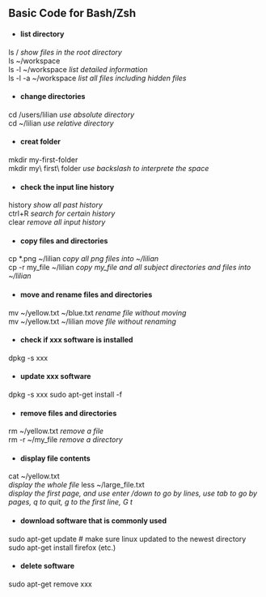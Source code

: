 ## Basic Code for Bash/Zsh

* #### list directory<br>
ls / *show files in the root directory*<br>
ls ~/workspace<br>
ls -l ~/workspace *list detailed 
information*<br>
ls -l -a ~/workspace *list all files including hidden files*<br>
* #### change directories <br>
cd /users/lilian *use absolute directory*<br>
cd ~/lilian *use relative directory*<br>
* #### creat folder<br>
mkdir my-first-folder<br>
mkdir my\ first\ folder *use backslash to interprete the space* <br> 
* #### check the input line history<br>
history *show all past history*<br>
ctrl+R *search for certain history*<br>
clear *remove all input history* <br>
* #### copy files and directories<br>
cp *.png ~/lilian *copy all png files into ~/lilian* <br>
cp -r my_file ~/lilian *copy my_file and all subject directories and files into ~/lilian*  <br>
* #### move and rename files and directories<br>
mv ~/yellow.txt ~/blue.txt *rename file without moving*<br>
mv ~/yellow.txt ~/lilian *move file without renaming*<br>

* #### check if xxx software is installed<br>
dpkg -s xxx
* ####  update xxx software<br>
dpkg -s xxx sudo apt-get install -f<br>
* #### remove files and directories<br>
rm ~/yellow.txt *remove a file*<br>
rm -r ~/my_file *remove a directory*<br>
* #### display file contents<br>
cat ~/yellow.txt <br> *display the whole file*
less ~/large_file.txt<br> *display the first page, and use enter /down to go by lines, use tab to go by pages, q to quit, g to the first line, G t*


* #### download software that is commonly used<br>
sudo apt-get update # make sure linux updated to the newest directory
sudo apt-get install firefox (etc.)
* #### delete software<br>
sudo apt-get remove xxx




<!--stackedit_data:
eyJoaXN0b3J5IjpbMzI5NzQ1MDAxLC0xMjc3MDg2NDE0LC0xNz
E1MTcxMjQ1LC0yMDg2ODIzNTA3LDg4NjU1MzYwMywtMTM1NDM4
OTMwMywtNTgzODY4MDU2LDEwNTU4ODY4MywtODk3Nzk4NTU1LC
0xMjY5Nzc4NjAxXX0=
-->